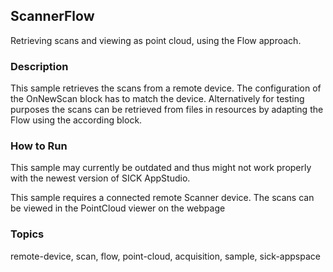 ## ScannerFlow

Retrieving scans and viewing as point cloud, using the Flow approach.

### Description

This sample retrieves the scans from a remote device. The configuration of the OnNewScan
block has to match the device. Alternatively for testing purposes the scans can be retrieved
from files in resources by adapting the Flow using the according block.

### How to Run

This sample may currently be outdated and thus might not work properly with the newest version of SICK AppStudio.

This sample requires a connected remote Scanner device.
The scans can be viewed in the PointCloud viewer on the webpage

### Topics

remote-device, scan, flow, point-cloud, acquisition, sample, sick-appspace
